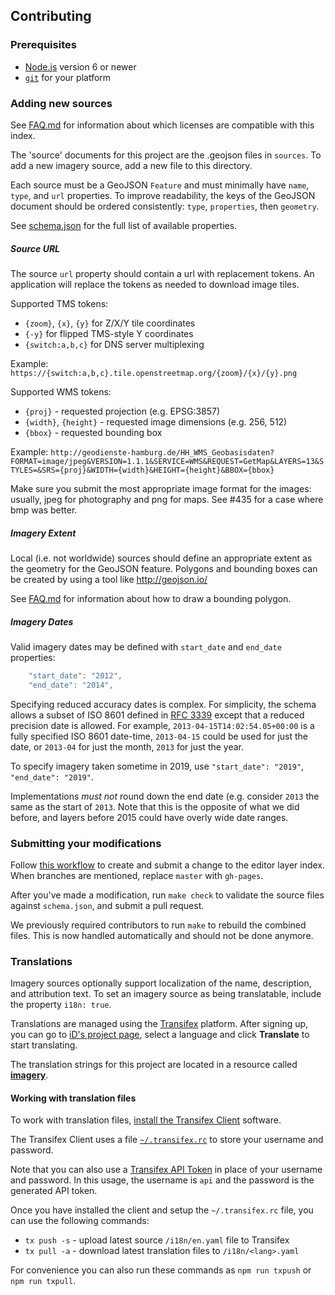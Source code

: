 ## Contributing

### Prerequisites
* [Node.js](https://nodejs.org/) version 6 or newer
* [`git`](https://www.atlassian.com/git/tutorials/install-git/) for your platform

### Adding new sources

See [FAQ.md](FAQ.md#what-imagery-licenses-are-compatible-with-this-index) for information
about which licenses are compatible with this index.

The 'source' documents for this project are the .geojson files in `sources`. To add
a new imagery source, add a new file to this directory.

Each source must be a GeoJSON `Feature` and must minimally have `name`, `type`, and `url` properties.
To improve readability, the keys of the GeoJSON document should be ordered consistently: `type`, `properties`, then `geometry`.

See [schema.json](schema.json) for the full list of available properties.

##### Source URL

The source `url` property should contain a url with replacement tokens. An application will replace the tokens as needed to download image tiles.

Supported TMS tokens:
- `{zoom}`, `{x}`, `{y}` for Z/X/Y tile coordinates
- `{-y}` for flipped TMS-style Y coordinates
- `{switch:a,b,c}` for DNS server multiplexing

Example: `https://{switch:a,b,c}.tile.openstreetmap.org/{zoom}/{x}/{y}.png`

Supported WMS tokens:
- `{proj}` - requested projection (e.g. EPSG:3857)
- `{width}`, `{height}` - requested image dimensions (e.g. 256, 512)
- `{bbox}` - requested bounding box

Example: `http://geodienste-hamburg.de/HH_WMS_Geobasisdaten?FORMAT=image/jpeg&VERSION=1.1.1&SERVICE=WMS&REQUEST=GetMap&LAYERS=13&STYLES=&SRS={proj}&WIDTH={width}&HEIGHT={height}&BBOX={bbox}`

Make sure you submit the most appropriate image format for the images: usually, jpeg for photography and png for maps. See #435 for a case where bmp was better.

##### Imagery Extent

Local (i.e. not worldwide) sources should define an appropriate extent as the geometry for the GeoJSON feature. Polygons and bounding boxes can be created by using a tool like http://geojson.io/

See [FAQ.md](FAQ.md#how-can-i-draw-a-bounding-polygon) for information about how to draw a bounding polygon.


##### Imagery Dates

Valid imagery dates may be defined with `start_date` and `end_date` properties:
```js
    "start_date": "2012",
    "end_date": "2014",
```

Specifying reduced accuracy dates is complex. For simplicity, the schema allows
a subset of ISO 8601 defined in [RFC 3339](http://tools.ietf.org/html/rfc3339#section-5.6)
except that a reduced precision date is allowed. For example, `2013-04-15T14:02:54.05+00:00`
is a fully specified ISO 8601 date-time, `2013-04-15` could be used for just the date,
or `2013-04` for just the month, `2013` for just the year.

To specify imagery taken sometime in 2019, use `"start_date": "2019"`,
`"end_date": "2019"`.

Implementations *must not* round down the end date (e.g. consider `2013` the same as the
start of `2013`. Note that this is the opposite of what we did before, and layers before 2015 could have overly wide date ranges.

### Submitting your modifications

Follow [this workflow](https://gist.github.com/Chaser324/ce0505fbed06b947d962) to create and submit a change to the editor layer index. When branches are mentioned, replace `master` with `gh-pages`.

After you've made a modification, run `make check` to validate the source files against `schema.json`, and submit a pull request.

We previously required contributors to run `make` to rebuild the combined files. This is now handled automatically and should not be done anymore.

### Translations

Imagery sources optionally support localization of the name, description, and
attribution text. To set an imagery source as being translatable, include the
property `i18n: true`.

Translations are managed using the
[Transifex](https://www.transifex.com/projects/p/id-editor/) platform.
After signing up, you can go to [iD's project page](https://www.transifex.com/projects/p/id-editor/),
select a language and click **Translate** to start translating.

The translation strings for this project are located in a resource called
[**imagery**](https://www.transifex.com/openstreetmap/id-editor/imagery/).


#### Working with translation files

To work with translation files,
[install the Transifex Client](https://docs.transifex.com/client/introduction) software.

The Transifex Client uses a file
[`~/.transifex.rc`](https://docs.transifex.com/client/client-configuration#-transifexrc)
to store your username and password.

Note that you can also use a
[Transifex API Token](https://docs.transifex.com/api/introduction#authentication)
in place of your username and password.  In this usage, the username is `api`
and the password is the generated API token.

Once you have installed the client and setup the `~/.transifex.rc` file, you can
use the following commands:

* `tx push -s`  - upload latest source `/i18n/en.yaml` file to Transifex
* `tx pull -a`  - download latest translation files to `/i18n/<lang>.yaml`

For convenience you can also run these commands as `npm run txpush` or `npm run txpull`.

